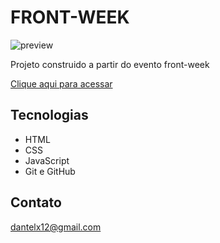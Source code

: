 # FRONT-WEEK

![preview](./.github/preview.png)

Projeto construido a partir do evento front-week

[Clique aqui para acessar](https://danieltelesb.github.io/pagina-advocacia)
## Tecnologias
- HTML
- CSS
- JavaScript
- Git e GitHub

## Contato

dantelx12@gmail.com
